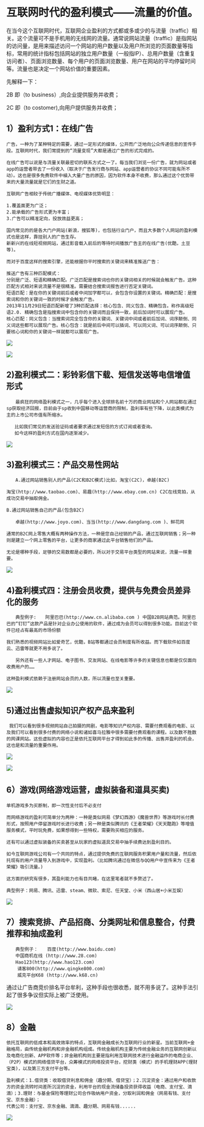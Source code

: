# 互联网时代的盈利模式——流量的价值。

在当今这个互联网时代，互联网企业盈利的方式都或多或少的与流量（traffic）相关。这个流量可不是手机用的无线网的流量。通常说网站流量（traffic）是指网站的访问量，是用来描述访问一个网站的用户数量以及用户所浏览的页面数量等指标，常用的统计指标包括网站的独立用户数量（一般指IP）、总用户数量（含重复访问者）、页面浏览数量、每个用户的页面浏览数量、用户在网站的平均停留时间等。流量也是决定一个网站价值的重要因素。


先解释一下：

2B 即（to business）,向企业提供服务并收费；

2C 即（to costomer),向用户提供服务并收费；

## 1）盈利方式1：在线广告
```
广告，一种为了某种特定的需要，通过一定形式的媒体，公开而广泛地向公众传递信息的宣传手段。互联网时代，我们常提到的“流量变现”大都是通过广告的形式完成的。

在线广告可以说是与流量关联最密切的联系方式之一了。每当我们浏览一份广告，就为网站或者app的运营者带去了一份收入（取决于广告发行商与网站、app运营者的协议不同可能有所不动）。这也是很多免费软件中植入大量广告的原因，因为软件本身不收费，那么通过这个优势带来的大量流量就是它们的生财之道。

互联网广告相较于传统广播媒体、电视媒体优势明显：

1.覆盖面更为广泛；
2.能承载的广告形式更为丰富；
3.广告可以精准定向，投放效益更高；

国内常见的的是各大门户网站(新浪，搜狐等)，也包括行业门户，而且大多数个人网站的盈利模式也是这样，靠挂别人的广告生存。
新新兴的在线短视频网站，通过影音载入前后的等待时间播放广告主的在线广告(优酷，土豆等)。

而对于百度这样的搜索引擎，还能根据你平时搜索的关键词来精准推送广告：

推送广告有三种匹配模式：
分别是广泛、短语和精确匹配。广泛匹配是搜索词也你的关键词相关的时候就会触发广告。这种匹配方式相对来说流量不是很精准。需要结合搜索词报告进行否定关键词。 
短语匹配：是在你的关键词前后或者中间加字都可以，会包含你设置的关键词。精确匹配：是搜索词和你的关键词一致的时候才会触发广告。 
2013年11月29日短语匹配新增了3种匹配选择：核心包含、同义包含、精确包含。称作高级短语2.0. 精确包含是指搜索词中包含你的关键词而且保持一致，前后加词时可以展现广告。 
核心匹配：同义包含：当搜索词完全包含你的关键词、关键词中间或者前后加词、词序颠倒、同义词这些都可以展现广告。核心包含：就是前后中间可以插词、可以同义词、可以词序颠倒、只要核心词和你的关键词一样就都可以展现广告。
```
![](https://upload-images.jianshu.io/upload_images/2974861-9b51535d7d6037c6.jpg?imageMogr2/auto-orient/strip%7CimageView2/2/w/492/format/webp)

![](https://timgsa.baidu.com/timg?image&quality=80&size=b9999_10000&sec=1545233022650&di=349c0cb5a0ec0145e590073fa206468e&imgtype=0&src=http%3A%2F%2Fimg.zcool.cn%2Fcommunity%2F01b0485a261478a80120ba38f4deef.jpg%401280w_1l_2o_100sh.jpg)


## 2)盈利模式二：彩铃彩信下载、短信发送等电信增值形式  
```
　　最疯狂的网络盈利模式之一，几乎每个进入全球排名前十万的商业网站和个人网站都在通过sp获取经济回报，目前由于sp收到中国移动等运营商的限制，盈利率有些下降，以此类模式为主的上市公司市值有所缩水。
 
   比如我们常见的发送验证码或者要求通过发短信的方式订阅或者查询。
   如今这样的盈利方式在国内逐渐减少。
```
![](https://ss3.bdstatic.com/70cFv8Sh_Q1YnxGkpoWK1HF6hhy/it/u=4111340412,1355292697&fm=26&gp=0.jpg)

## 3)盈利模式三：产品交易性网站
```
　　A.通过网站销售别人的产品(C2C和B2C模式)比如，淘宝(C2C)，卓越(B2C)

淘宝(http://www.taobao.com)、易趣(http://www.ebay.com.cn) C2C在线竞拍，从成功交易中抽取佣金。

B.通过网站销售自己的产品(包含B2C)

　　卓越(http://www.joyo.com)、当当(http://www.dangdang.com )、鲜花网 

通常的B2C网上零售大概有两种操作方法，一种是您自己经销的产品，通过互联网销售；另一种则是建立一个网上零售的平台，让更多的商家通过此平台销售他们的产品。

无论是哪种手段，足够的交易数都是必要的，所以对于交易平台类型的网站来说，流量一样重要。
```
![](https://timgsa.baidu.com/timg?image&quality=80&size=b9999_10000&sec=1545233898177&di=ad193ad74b98a4c28036411cfe63fa4e&imgtype=0&src=http%3A%2F%2Fpic29.photophoto.cn%2F20131215%2F0020033053743879_b.jpg)

## 4)盈利模式四：注册会员收费，提供与免费会员差异化的服务
```
　　典型例子:　　阿里巴巴(http://www.cn.alibaba.com ) 中国B2B网站典范。阿里巴巴的“钉钉”这款产品是针对企业办公使用的软件，通过成为会员可以得到很多功能。目前这个软件已经占有最高的市场份额

我们熟悉的视频网站比如爱奇艺，优酷，B站等都通过会员制度有所收益。而下载软件如百度云、迅雷等就更不用多说了。　

　　另外还有一些人才网站、电子图书、交友网站、在线电影等许多的关键信息也都是仅仅面向收费用户的……

这种盈利模式依赖于注册网站会员的人数，所以流量也至关重要。
```
![](https://timgsa.baidu.com/timg?image&quality=80&size=b9999_10000&sec=1545234454325&di=47b6a701aa72019193195350a1dbe4b6&imgtype=0&src=http%3A%2F%2Fimages.liqucn.com%2Fimg%2Fh22%2Fh32%2Fimg_localize_ad60428420461919851a77bb9f9d2c10_452x348.png)

## 5)通过出售虚拟知识产权产品来盈利
```
 我们可以看到很多视频网站自己拍摄的网剧，电影等知识产权内容、需要付费观看的电影、以及我们可以看到很多付费的网络小说和诸如喜马拉雅中很多需要付费观看的课程。以及数不胜数的网课网站。这些虚拟的内容也正是依托互联网平台才得到如此多的传播、出售并盈利的机会，这也是和流量的重要作用。
```
 ![](https://timgsa.baidu.com/timg?image&quality=80&size=b9999_10000&sec=1545234497806&di=368fd66a3a024f78663db562b418d800&imgtype=0&src=http%3A%2F%2Fwww.hmunion.com%2FUploadFiles%2FFCK%2F2016-12%2F20161207LLNTJ008RD.jpg)

![](https://timgsa.baidu.com/timg?image&quality=80&size=b9999_10000&sec=1545829511&di=243ec0dab44ae17935f0dee62b3b8b75&imgtype=jpg&er=1&src=http%3A%2F%2Ffdfs.xmcdn.com%2Fgroup13%2FM03%2F03%2FE7%2FwKgDXlVRkYiyFGZMAAMGIOYdb9k738.jpg)　

## 6）游戏(网络游戏运营，虚拟装备和道具买卖)
```
单机游戏多为买断制，即一次性支付后不必支付

而网络游戏的盈利可简单分为两种：一种是类似网易《梦幻西游》《魔兽世界》等游戏时长付费形式，按照用户停留游戏时长进行收费；另一种是类似腾讯的《王者荣耀》《天天酷跑》等增值服务模式，平时玩免费，如果想得到一些特权，需要购买相应的服务。

还有可以通过虚拟装备的买卖甚至从玩家的虚拟道具交易中抽手续费达到盈利目的。

如今互联网游戏公司有一个共同的特点，通过提供免费的互联网服务积累用户量和流量，然后依托现有的用户流量导入到游戏中，实现盈利。（比如腾讯通过在微信与QQ用户中宣传来为《王者荣耀》吸引流量。)

这方面的研究有很多，其盈利能力也有目共睹，在这里笔者就不多赘述了。

典型例子：网易、腾讯、迅雷、steam、微软、索尼、任天堂、小米（西山居+小米互娱）
```
![](https://timgsa.baidu.com/timg?image&quality=80&size=b9999_10000&sec=1545235212739&di=09cc7c1a35adaa0dbdfdf4ee3d64cc5b&imgtype=0&src=http%3A%2F%2Fa1.huanqiu.cn%2Fimages%2F5388be633e3c818bfb12ccf13673ff94.jpg)

## 7）搜索竞排、产品招商、分类网址和信息整合，付费推荐和抽成盈利
```
　　典型例子：　　百度(http://www.baidu.com)
　　中国商机在线 (http://www.28.com)
　　Hao123(http://www.hao123.com)　　
    请客800(http://www.qingke800.com)　　
    威克平台K68 (http://www.k68.cn)
```
通过让广告商竞价排名平台牟利，这种手段也很收悉，就不用多说了。这种手法引起了很多争议但实际上被广泛使用。

![](https://timgsa.baidu.com/timg?image&quality=80&size=b9999_10000&sec=1545235392969&di=9ee92b917b5f25d16671cd9a7615482e&imgtype=0&src=http%3A%2F%2Ftc.sinaimg.cn%2Fmaxwidth.2048%2Ftc.service.weibo.com%2Fvideo_z56c_com%2F282899758cad8b29bb7d60c7bac1cda5.jpg)

## 8）金融
```
依托互联网的低成本和高效效率的特点，互联网金融成长为互联网行业的新星。当前互联网+金融格局，由传统金融机构和非金融机构组成。传统金融机构主要为传统金融业务的互联网创新以及电商化创新、APP软件等；非金融机构则主要是指利用互联网技术进行金融运作的电商企业、（P2P）模式的网络借贷平台，众筹模式的网络投资平台，挖财类（模式）的手机理财APP(理财宝类)，以及第三方支付平台等。

盈利模式：1.借贷类：收取借贷利息和佣金（趣分期、借贷宝）；2.沉淀资金：通过用户和收款方的资金流转时间差所沉淀的资金，利用平台的现金流储备投资获得收益（电商、支付宝、滴滴）；3.理财：与基金保险等理财公司合作吸纳用户资金，分取利润和佣金（网易有钱、支付宝、京东金融）；
代表公司：支付宝、京东金融、滴滴、趣分期、网易有钱......
```
![](https://upload-images.jianshu.io/upload_images/2974861-b6b6f43671aaa1b0.jpg?imageMogr2/auto-orient/strip%7CimageView2/2/w/480/format/webp)

